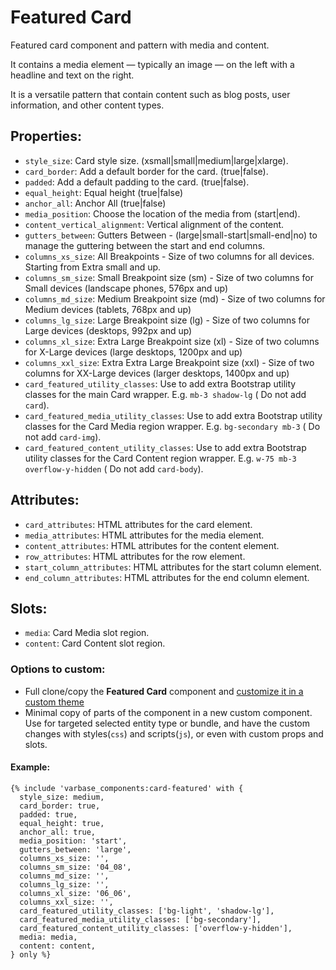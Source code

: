 # Featured Card

Featured card component and pattern with media and content.

It contains a media element — typically an image — on the left with a headline and text on the right.

It is a versatile pattern that contain content such as blog posts, user information, and other content types.

## Properties:
* `style_size`: Card style size. (xsmall|small|medium|large|xlarge).
* `card_border`: Add a default border for the card. (true|false).
* `padded`: Add a default padding to the card. (true|false).
* `equal_height`: Equal height (true|false)
* `anchor_all`: Anchor All (true|false)
* `media_position`: Choose the location of the media from (start|end).
* `content_vertical_alignment`: Vertical alignment of the content.
* `gutters_between`: Gutters Between - (large|small-start|small-end|no) to manage the guttering between the start and end columns.
* `columns_xs_size`: All Breakpoints - Size of two columns for all devices.
                    Starting from Extra small and up.
* `columns_sm_size`: Small Breakpoint size (sm) - Size of two columns for Small devices
                    (landscape phones, 576px and up)
* `columns_md_size`: Medium Breakpoint size (md) - Size of two columns for Medium devices
                    (tablets, 768px and up)
* `columns_lg_size`: Large Breakpoint size (lg) - Size of two columns for Large devices
                    (desktops, 992px and up)
* `columns_xl_size`: Extra Large Breakpoint size (xl) - Size of two columns for X-Large devices
                    (large desktops, 1200px and up)
* `columns_xxl_size`: Extra Extra Large Breakpoint size (xxl) - Size of two columns for XX-Large devices
                      (larger desktops, 1400px and up)
* `card_featured_utility_classes`: Use to add extra Bootstrap utility classes for the main Card wrapper.
                    E.g. `mb-3 shadow-lg` ( Do not add `card`).
* `card_featured_media_utility_classes`: Use to add extra Bootstrap utility classes for the Card Media region wrapper.
                          E.g. `bg-secondary mb-3` ( Do not add `card-img`).
* `card_featured_content_utility_classes`: Use to add extra Bootstrap utility classes for the Card Content region wrapper.
                            E.g. `w-75 mb-3 overflow-y-hidden`  ( Do not add `card-body`).

## Attributes:
* `card_attributes`: HTML attributes for the card element.
* `media_attributes`: HTML attributes for the media element.
* `content_attributes`: HTML attributes for the content element.
* `row_attributes`: HTML attributes for the row element.
* `start_column_attributes`: HTML attributes for the start column element.
* `end_column_attributes`: HTML attributes for the end column element.

## Slots:
* `media`: Card Media slot region.
* `content`: Card Content slot region.

### Options to custom:
- Full clone/copy the **Featured Card** component and [customize it in a custom theme](https://docs.varbase.vardot.com/v/10.0.x/developers/theme-development-with-varbase/customize-a-varbase-sdc-component-in-a-custom-theme)
- Minimal copy of parts of the component in a new custom component. Use for targeted selected entity type or bundle, and have the custom changes with styles(`css`) and scripts(`js`), or even with custom props and slots.

#### Example:

```
{% include 'varbase_components:card-featured' with {
  style_size: medium,
  card_border: true,
  padded: true,
  equal_height: true,
  anchor_all: true,
  media_position: 'start',
  gutters_between: 'large',
  columns_xs_size: '',
  columns_sm_size: '04_08',
  columns_md_size: '',
  columns_lg_size: '',
  columns_xl_size: '06_06',
  columns_xxl_size: '',
  card_featured_utility_classes: ['bg-light', 'shadow-lg'],
  card_featured_media_utility_classes: ['bg-secondary'],
  card_featured_content_utility_classes: ['overflow-y-hidden'],
  media: media,
  content: content,
} only %}
```
